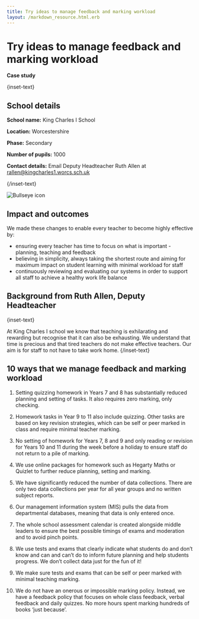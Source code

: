 ```yaml
---
title: Try ideas to manage feedback and marking workload
layout: /markdown_resource.html.erb
---
```


# Try ideas to manage feedback and marking workload

<strong class="govuk-tag">Case study</strong>

{inset-text}

## School details

**School name:** King Charles I School

**Location:** Worcestershire

**Phase:** Secondary

**Number of pupils:** 1000

**Contact details:** Email Deputy Headteacher Ruth Allen at  <rallen@kingcharles1.worcs.sch.uk>

{/inset-text}

<div class="govuk-grid-row dfe-width-container">
  <div class="govuk-grid-column-full">
    <div class="info-box">
      <div class="info-box__corner">
        <img src="/assets/images/bullseye.svg" alt="Bullseye icon">
      </div>
      <h2 class="govuk-heading-m">
        Impact and outcomes
      </h2>
      <p>
        We made these changes to enable every teacher to become highly effective by:
      </p>
      <ul>
        <li>
          ensuring every teacher has time to focus on what is important - planning, teaching and feedback
        </li>
        <li>
          believing in simplicity, always taking the shortest route and aiming for maximum impact on student learning with minimal workload for staff 
        </li>
        <li>
          continuously reviewing and evaluating our systems in order to support all staff to achieve a healthy work life balance
        </li>
     </ul> 
      </p>
    </div>
  </div>
</div>

## Background from Ruth Allen, Deputy Headteacher

{inset-text}

At King Charles I school we know that teaching is exhilarating and rewarding but recognise that it can also be exhausting. We understand that time is precious and that tired teachers do not make effective teachers. Our aim is for staff to not have to take work home. 
{/inset-text}

## 10 ways that we manage feedback and marking workload 

1. Setting quizzing homework in Years 7 and 8 has substantially reduced planning and setting of tasks. It also requires zero marking, only checking.  

2. Homework tasks in Year 9 to 11 also include quizzing. Other tasks are based on key revision strategies, which can be self or peer marked in class and require minimal teacher marking.   

3. No setting of homework for Years 7, 8 and 9 and only reading or revision for Years 10 and 11 during the week before a holiday to ensure staff do not return to a pile of marking.   

4. We use online packages for homework such as Hegarty Maths or Quizlet to further reduce planning, setting and marking.   

5. We have significantly reduced the number of data collections. There are only two data collections per year for all year groups and no written subject reports. 

6. Our management information system (MIS) pulls the data from departmental databases, meaning that data is only entered once.  

7. The whole school assessment calendar is created alongside middle leaders to ensure the best possible timings of exams and moderation and to avoid pinch points.  

8. We use tests and exams that clearly indicate what students do and don’t know and can and can’t do to inform future planning and help students progress. We don’t collect data just for the fun of it!  

9. We make sure tests and exams that can be self or peer marked with minimal teaching marking.  

10. We do not have an onerous or impossible marking policy. Instead, we have a feedback policy that focuses on whole class feedback, verbal feedback and daily quizzes. No more hours spent marking hundreds of books ‘just because’. 